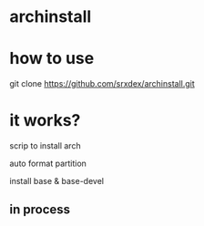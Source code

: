 # archinstall

# how to use
 git clone https://github.com/srxdex/archinstall.git 


# it works?

scrip to install arch

auto format partition 

install base & base-devel 


## in process

